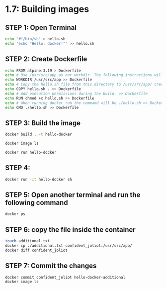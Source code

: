 # 1.7: Building images

## STEP 1: Open Terminal

``` bash
echo '#!/bin/sh' > hello.sh
echo 'echo "Hello, docker!"' >> hello.sh
```

## STEP 2: Create Dockerfile

``` bash
echo FROM alpine:3.19 > Dockerfile
echo # Use /usr/src/app as our workdir. The following instructions will be executed in this location. >> Dockerfile
echo WORKDIR /usr/src/app >> Dockerfile
echo # Copy the hello.sh file from this directory to /usr/src/app/ creating /usr/src/app/hello.sh >> Dockerfile
echo COPY hello.sh . >> Dockerfile
echo # Add execution permissions during the build. >> Dockerfile
echo RUN chmod +x hello.sh >> Dockerfile
echo # When running docker run the command will be ./hello.sh >> Dockerfile
echo CMD ./hello.sh >> Dockerfile
```

## STEP 3: Build the image

``` bash
docker build . -t hello-docker
```

``` bash
docker image ls
```

```bash
docker run hello-docker
```

## STEP 4:

``` bash
docker run -it hello-docker sh
```

## STEP 5: Open another terminal and run the following command

``` bash
docker ps
```

## STEP 6: copy the file inside the container

``` bash
touch additional.txt 
docker cp ./additional.txt confident_joliot:/usr/src/app/
docker diff confident_joliot
```

## STEP 7: Commit the changes

``` bash
docker commit confident_joliot hello-docker-additional
docker image ls
```
